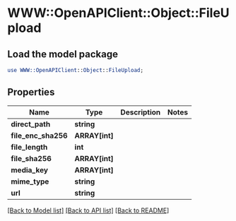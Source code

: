 # WWW::OpenAPIClient::Object::FileUpload

## Load the model package
```perl
use WWW::OpenAPIClient::Object::FileUpload;
```

## Properties
Name | Type | Description | Notes
------------ | ------------- | ------------- | -------------
**direct_path** | **string** |  | 
**file_enc_sha256** | **ARRAY[int]** |  | 
**file_length** | **int** |  | 
**file_sha256** | **ARRAY[int]** |  | 
**media_key** | **ARRAY[int]** |  | 
**mime_type** | **string** |  | 
**url** | **string** |  | 

[[Back to Model list]](../README.md#documentation-for-models) [[Back to API list]](../README.md#documentation-for-api-endpoints) [[Back to README]](../README.md)


